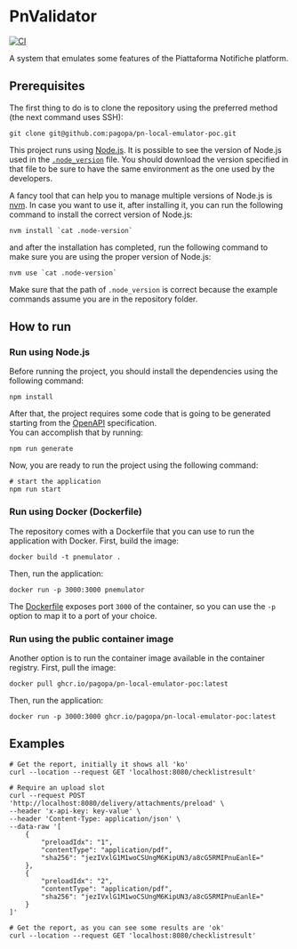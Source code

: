# PnValidator
[![CI](https://github.com/pagopa/pn-local-emulator-poc/actions/workflows/ci.yaml/badge.svg)](https://github.com/pagopa/pn-local-emulator-poc/actions/workflows/ci.yaml)

A system that emulates some features of the Piattaforma Notifiche platform.

## Prerequisites
The first thing to do is to clone the repository using the preferred method (the next command uses SSH):

```shell
git clone git@github.com:pagopa/pn-local-emulator-poc.git
```

This project runs using [Node.js](https://nodejs.org/en/). It is possible to see the version of Node.js used in the [`.node_version`](.node-version) file.
You should download the version specified in that file to be sure to have the same environment as the one used by the developers.

A fancy tool that can help you to manage multiple versions of Node.js is [nvm](https://github.com/nvm-sh/nvm).
In case you want to use it, after installing it, you can run the following command to install the correct version of Node.js:

```shell
nvm install `cat .node-version`
```
and after the installation has completed, run the following command to make sure you are using the proper version of Node.js:

```shell
nvm use `cat .node-version`
```
Make sure that the path of `.node_version` is correct because the example commands assume you are in the repository folder.

## How to run

### Run using Node.js

Before running the project, you should install the dependencies using the following command:

```shell
npm install
```

After that, the project requires some code that is going to be generated starting from the [OpenAPI](./openapi/index.yaml) specification.  
You can accomplish that by running:

```shell
npm run generate
```

Now, you are ready to run the project using the following command:

```shell
# start the application
npm run start
```

### Run using Docker (Dockerfile)

The repository comes with a Dockerfile that you can use to run the application with Docker.
First, build the image:

```shell
docker build -t pnemulator .
```

Then, run the application:

```shell
docker run -p 3000:3000 pnemulator
```
The [Dockerfile](./Dockerfile) exposes port `3000` of the container, so you can use the `-p` option to map it to a port of your choice.

### Run using the public container image

Another option is to run the container image available in the container registry.
First, pull the image:

```shell
docker pull ghcr.io/pagopa/pn-local-emulator-poc:latest
```

Then, run the application:

```shell
docker run -p 3000:3000 ghcr.io/pagopa/pn-local-emulator-poc:latest
```

## Examples

```shell
# Get the report, initially it shows all 'ko'
curl --location --request GET 'localhost:8080/checklistresult'

# Require an upload slot
curl --request POST 'http://localhost:8080/delivery/attachments/preload' \
--header 'x-api-key: key-value' \
--header 'Content-Type: application/json' \
--data-raw '[
    {
        "preloadIdx": "1",
        "contentType": "application/pdf",
        "sha256": "jezIVxlG1M1woCSUngM6KipUN3/a8cG5RMIPnuEanlE="
    },
    {
        "preloadIdx": "2",
        "contentType": "application/pdf",
        "sha256": "jezIVxlG1M1woCSUngM6KipUN3/a8cG5RMIPnuEanlE="
    }
]'

# Get the report, as you can see some results are 'ok'
curl --location --request GET 'localhost:8080/checklistresult'
```
